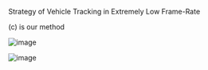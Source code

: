 Strategy of Vehicle Tracking in Extremely Low Frame-Rate

(c) is our method

![image](https://github.com/user-attachments/assets/cde87542-e977-4b2f-9ac9-9d44f6711c37)

  
![image](https://github.com/user-attachments/assets/2507e63c-0f4a-412d-93da-f8f19679b988)
